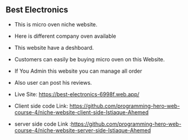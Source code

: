 ## Best Electronics


* This is micro oven niche website.
* Here is different company oven available
* This website have a deshboard.
* Customers can easily be buying micro oven on this Website.
* If You Admin this website you can manage all order
* Also user can post his reviews.


* Live Site: https://best-electronics-6998f.web.app/
* Client side code Link: https://github.com/programming-hero-web-course-4/niche-website-client-side-Istiaque-Ahemed 
* server side code Link :https://github.com/programming-hero-web-course-4/niche-website-server-side-Istiaque-Ahemed  

